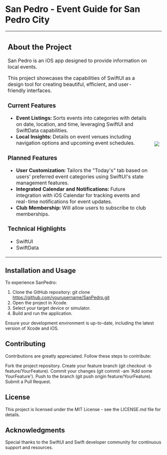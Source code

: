# San Pedro - Event Guide for San Pedro City

<table>
<tr>
<td>

## About the Project

San Pedro is an iOS app designed to provide information on local events.

This project showcases the capabilities of SwiftUI as a design tool for creating beautiful, efficient, and user-friendly interfaces.

### Current Features

- **Event Listings:** Sorts events into categories with details on date, location, and time, leveraging SwiftUI and SwiftData capabilities.
- **Local Insights:** Details on event venues including navigation options and upcoming event schedules.

### Planned Features

- **User Customization:** Tailors the "Today's" tab based on users' preferred event categories using SwiftUI's state management features.
- **Integrated Calendar and Notifications:** Future integration with iOS Calendar for tracking events and real-time notifications for event updates.
- **Club Membership:** Will allow users to subscribe to club memberships.

### Technical Highlights

- SwiftUI
- SwiftData
  
</td>
<td>

<img src="https://github.com/ricardonovelot/EventosSanPedro/assets/84286086/f582f6ef-5b37-4587-81c0-c827469adf5a">

</td>
</tr>
</table>

## Installation and Usage

To experience SanPedro:

1. Clone the GitHub repository: git clone https://github.com/yourusername/SanPedro.git
2. Open the project in Xcode.
3. Select your target device or simulator.
4. Build and run the application.

Ensure your development environment is up-to-date, including the latest version of Xcode and iOS.

## Contributing

Contributions are greatly appreciated. Follow these steps to contribute:

Fork the project repository.
Create your feature branch (git checkout -b feature/YourFeature).
Commit your changes (git commit -am 'Add some YourFeature').
Push to the branch (git push origin feature/YourFeature).
Submit a Pull Request.

## License

This project is licensed under the MIT License - see the LICENSE.md file for details.

## Acknowledgments

Special thanks to the SwiftUI and Swift developer community for continuous support and resources.
